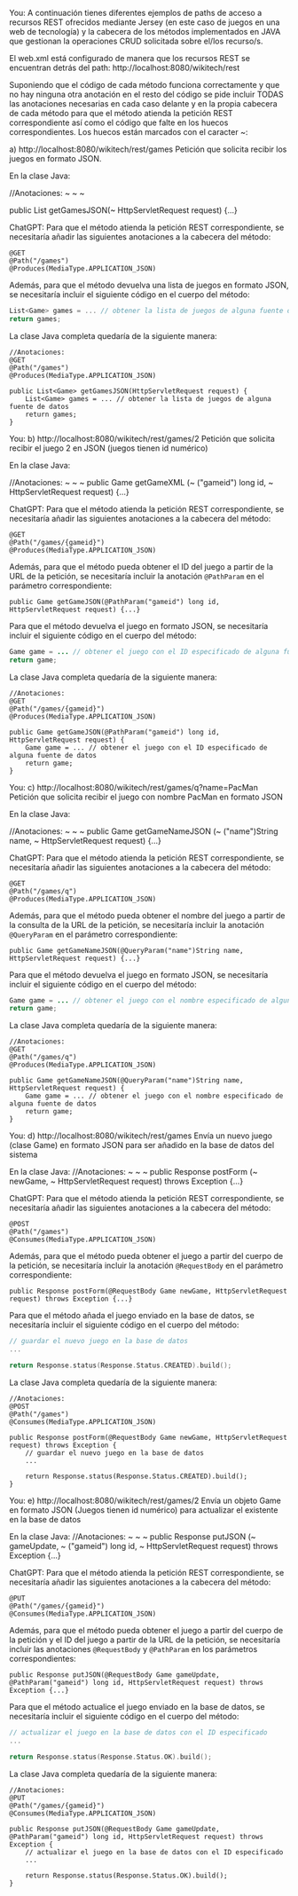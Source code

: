 You:
A continuación tienes diferentes ejemplos de paths de acceso a recursos REST ofrecidos mediante Jersey (en este caso de juegos en una web de tecnología) y la cabecera de los métodos implementados en JAVA que gestionan la operaciones CRUD solicitada sobre el/los recurso/s.

El web.xml está configurado de manera que los recursos REST se encuentran detrás del path: http://localhost:8080/wikitech/rest

Suponiendo que el código de cada método funciona correctamente y que no hay ninguna otra anotación en el resto del código se pide incluir TODAS las anotaciones necesarias en cada caso delante y en la propia cabecera de cada método para que el método atienda la petición REST correspondiente así como el código que falte en los huecos correspondientes. Los huecos están marcados con el caracter ~:

a) http://localhost:8080/wikitech/rest/games Petición que solicita recibir los juegos en formato JSON.

En la clase Java:

//Anotaciones:
~
~
~

public List<Game> getGamesJSON(~ HttpServletRequest request) {...}

ChatGPT:
Para que el método atienda la petición REST correspondiente, se necesitaría añadir las siguientes anotaciones a la cabecera del método:

```less
@GET
@Path("/games")
@Produces(MediaType.APPLICATION_JSON)
```

Además, para que el método devuelva una lista de juegos en formato JSON, se necesitaría incluir el siguiente código en el cuerpo del método:

```kotlin
List<Game> games = ... // obtener la lista de juegos de alguna fuente de datos
return games;
```

La clase Java completa quedaría de la siguiente manera:

```less
//Anotaciones:
@GET
@Path("/games")
@Produces(MediaType.APPLICATION_JSON)

public List<Game> getGamesJSON(HttpServletRequest request) {
    List<Game> games = ... // obtener la lista de juegos de alguna fuente de datos
    return games;
}
```

You:
b) http://localhost:8080/wikitech/rest/games/2 Petición que solicita recibir el juego 2 en JSON (juegos tienen id numérico)

En la clase Java:

//Anotaciones:
~
~
~
public Game getGameXML (~ ("gameid") long id,
                        ~ HttpServletRequest request) {...}

ChatGPT:
Para que el método atienda la petición REST correspondiente, se necesitaría añadir las siguientes anotaciones a la cabecera del método:

```less
@GET
@Path("/games/{gameid}")
@Produces(MediaType.APPLICATION_JSON)
```

Además, para que el método pueda obtener el ID del juego a partir de la URL de la petición, se necesitaría incluir la anotación `@PathParam` en el parámetro correspondiente:

```less
public Game getGameJSON(@PathParam("gameid") long id, HttpServletRequest request) {...}
```

Para que el método devuelva el juego en formato JSON, se necesitaría incluir el siguiente código en el cuerpo del método:

```java
Game game = ... // obtener el juego con el ID especificado de alguna fuente de datos
return game;
```

La clase Java completa quedaría de la siguiente manera:

```less
//Anotaciones:
@GET
@Path("/games/{gameid}")
@Produces(MediaType.APPLICATION_JSON)

public Game getGameJSON(@PathParam("gameid") long id, HttpServletRequest request) {
    Game game = ... // obtener el juego con el ID especificado de alguna fuente de datos
    return game;
}
```

You:
c) http://localhost:8080/wikitech/rest/games/q?name=PacMan Petición que solicita recibir el juego con nombre PacMan en formato JSON

En la clase Java:

//Anotaciones:
~
~
~
public Game getGameNameJSON (~ ("name")String name,
                             ~ HttpServletRequest request) {...}

ChatGPT:
Para que el método atienda la petición REST correspondiente, se necesitaría añadir las siguientes anotaciones a la cabecera del método:

```less
@GET
@Path("/games/q")
@Produces(MediaType.APPLICATION_JSON)
```

Además, para que el método pueda obtener el nombre del juego a partir de la consulta de la URL de la petición, se necesitaría incluir la anotación `@QueryParam` en el parámetro correspondiente:

```less
public Game getGameNameJSON(@QueryParam("name")String name, HttpServletRequest request) {...}
```

Para que el método devuelva el juego en formato JSON, se necesitaría incluir el siguiente código en el cuerpo del método:

```java
Game game = ... // obtener el juego con el nombre especificado de alguna fuente de datos
return game;
```

La clase Java completa quedaría de la siguiente manera:

```less
//Anotaciones:
@GET
@Path("/games/q")
@Produces(MediaType.APPLICATION_JSON)

public Game getGameNameJSON(@QueryParam("name")String name, HttpServletRequest request) {
    Game game = ... // obtener el juego con el nombre especificado de alguna fuente de datos
    return game;
}
```

You:
d) http://localhost:8080/wikitech/rest/games Envía un nuevo juego (clase Game) en formato JSON para ser añadido en la base de datos del sistema

En la clase Java:
//Anotaciones:
~
~
~
public Response postForm (~ newGame,
                          ~ HttpServletRequest request) throws Exception {...}

ChatGPT:
Para que el método atienda la petición REST correspondiente, se necesitaría añadir las siguientes anotaciones a la cabecera del método:

```less
@POST
@Path("/games")
@Consumes(MediaType.APPLICATION_JSON)
```

Además, para que el método pueda obtener el juego a partir del cuerpo de la petición, se necesitaría incluir la anotación `@RequestBody` en el parámetro correspondiente:

```less
public Response postForm(@RequestBody Game newGame, HttpServletRequest request) throws Exception {...}
```

Para que el método añada el juego enviado en la base de datos, se necesitaría incluir el siguiente código en el cuerpo del método:

```kotlin
// guardar el nuevo juego en la base de datos
...

return Response.status(Response.Status.CREATED).build();
```

La clase Java completa quedaría de la siguiente manera:

```less
//Anotaciones:
@POST
@Path("/games")
@Consumes(MediaType.APPLICATION_JSON)

public Response postForm(@RequestBody Game newGame, HttpServletRequest request) throws Exception {
    // guardar el nuevo juego en la base de datos
    ...

    return Response.status(Response.Status.CREATED).build();
}
```

You:
e) http://localhost:8080/wikitech/rest/games/2 Envía un objeto Game en formato JSON (Juegos tienen id numérico) para actualizar el existente en la base de datos

En la clase Java:
//Anotaciones:
~
~
~
public Response putJSON (~ gameUpdate, ~ ("gameid") long id,
                         ~ HttpServletRequest request) throws Exception {...}

ChatGPT:
Para que el método atienda la petición REST correspondiente, se necesitaría añadir las siguientes anotaciones a la cabecera del método:

```less
@PUT
@Path("/games/{gameid}")
@Consumes(MediaType.APPLICATION_JSON)
```

Además, para que el método pueda obtener el juego a partir del cuerpo de la petición y el ID del juego a partir de la URL de la petición, se necesitaría incluir las anotaciones `@RequestBody` y `@PathParam` en los parámetros correspondientes:

```less
public Response putJSON(@RequestBody Game gameUpdate, @PathParam("gameid") long id, HttpServletRequest request) throws Exception {...}
```

Para que el método actualice el juego enviado en la base de datos, se necesitaría incluir el siguiente código en el cuerpo del método:

```kotlin
// actualizar el juego en la base de datos con el ID especificado
...

return Response.status(Response.Status.OK).build();
```

La clase Java completa quedaría de la siguiente manera:

```less
//Anotaciones:
@PUT
@Path("/games/{gameid}")
@Consumes(MediaType.APPLICATION_JSON)

public Response putJSON(@RequestBody Game gameUpdate, @PathParam("gameid") long id, HttpServletRequest request) throws Exception {
    // actualizar el juego en la base de datos con el ID especificado
    ...

    return Response.status(Response.Status.OK).build();
}
```
